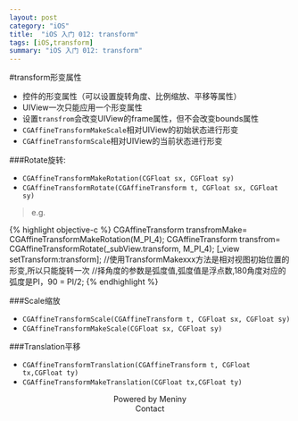 ```yaml
---
layout: post
category: "iOS"
title:  "iOS 入门 012: transform"
tags: [iOS,transform]
summary: "iOS 入门 012: transform"
---
```

#transform形变属性
* 控件的形变属性（可以设置旋转角度、比例缩放、平移等属性）
* UIView一次只能应用一个形变属性
* 设置`transfrom`会改变UIView的frame属性，但不会改变bounds属性
* `CGAffineTransformMakeScale`相对UIView的初始状态进行形变
* `CGAffineTransformScale`相对UIView的当前状态进行形变

###Rotate旋转:
* `CGAffineTransformMakeRotation(CGFloat sx, CGFloat sy)`
* `CGAffineTransformRotate(CGAffineTransform t, CGFloat sx, CGFloat sy)`

>e.g.

{% highlight objective-c %}
CGAffineTransform  transfromMake= CGAffineTransformMakeRotation(M_PI_4);
CGAffineTransform transfrom= CGAffineTransformRotate(_subView.transform, M_PI_4);
[_view setTransform:transform];
//使用TransformMakexxx方法是相对视图初始位置的形变,所以只能旋转一次
//择角度的参数是弧度值,弧度值是浮点数,180角度对应的弧度是PI，90 = PI/2;
{% endhighlight %}

###Scale缩放
* `CGAffineTransformScale(CGAffineTransform t, CGFloat sx, CGFloat sy)`
* `CGAffineTransformMakeScale(CGFloat sx, CGFloat sy)`

###Translation平移
* `CGAffineTransformTranslation(CGAffineTransform t, CGFloat tx,CGFloat ty)`
* `CGAffineTransformMakeTranslation(CGFloat tx,CGFloat ty)`
    	
<center>Powered by Meniny</center>
<center>Contact <Meniny@qq.com></center>

